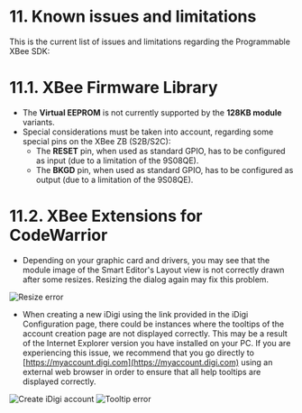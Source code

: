 <h1>11. Known issues and limitations</h1>

This is the current list of issues and limitations regarding the Programmable XBee SDK:

# 11.1. XBee Firmware Library

* The **Virtual EEPROM** is not currently supported by the **128KB module** variants.
* Special considerations must be taken into account, regarding some special pins on the XBee ZB (S2B/S2C):
	* The **RESET** pin, when used as standard GPIO, has to be configured as input (due to a limitation of the 9S08QE).
	* The **BKGD** pin, when used as standard GPIO, has to be configured as output (due to a limitation of the 9S08QE).

# 11.2. XBee Extensions for CodeWarrior

* Depending on your graphic card and drivers, you may see that the module image of the Smart Editor's Layout view is not correctly drawn after some resizes. Resizing the dialog again may fix this problem.

![Resize error](doc/images/img022a.jpg)

* When creating a new iDigi using the link provided in the iDigi Configuration page, there could be	instances where the tooltips of the account creation page are not displayed correctly. This may be a result of the Internet Explorer version	you have installed on your PC. If you are experiencing this issue, we recommend that you go directly to [https://myaccount.digi.com](https://myaccount.digi.com) using an external web browser in order to ensure that all help tooltips are displayed correctly.

![Create iDigi account](doc/images/img022c.jpg)
![Tooltip error](doc/images/img022b.jpg)

</body>